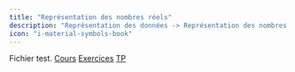```yaml
---
title: "Représentation des nombres réels"
description: "Représentation des données -> Représentation des nombres réels"
icon: "i-material-symbols-book"
---
```


Fichier test.
[Cours](./cours)
[Exercices](./exercices)
[TP](./tp)